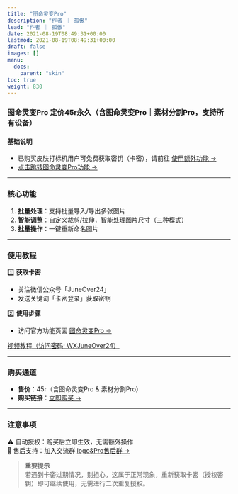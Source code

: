 ```yaml
---
title: "图命灵变Pro"
description: "作者 ｜ 孤傲"
lead: "作者 ｜ 孤傲"
date: 2021-08-19T08:49:31+00:00
lastmod: 2021-08-19T08:49:31+00:00
draft: false
images: []
menu:
  docs:
    parent: "skin"
toc: true
weight: 830
---
```


### 图命灵变Pro 定价45r永久（含图命灵变Pro｜素材分割Pro，支持所有设备）

#### 基础说明  

- 已购买皮肤打标机用户可免费获取密钥（卡密），请前往 [使用额外功能 →](/docs/mark_user/general/useextraservice/)  
- [点击跳转图命灵变Pro功能 →](/docs/extra_service/skin/PicMagicPro/)  

---

### 核心功能  

1. **批量处理**：支持批量导入/导出多张图片  
2. **智能调整**：自定义裁剪/拉伸，智能处理图片尺寸（三种模式）  
3. **批量操作**：一键重新命名图片  

---

### 使用教程  

1️⃣ **获取卡密**  

- 关注微信公众号「JuneOver24」  
- 发送关键词「卡密登录」获取密钥  

2️⃣ **使用步骤**  

- 访问官方功能页面 [图命灵变Pro →](/docs/extra_service/skin/PicMagicPro/)  

[视频教程（访问密码: WXJuneOver24）](https://url69.ctfile.com/d/22031369-65046580-3246ae?p=WXJuneOver24)

---

### 购买通道  

- **售价**：45r（含图命灵变Pro & 素材分割Pro）  
- **购买链接**：[立即购买 →](https://shop.gushao.club/buy/19)  

---

### 注意事项  

⚠️ 自动授权：购买后立即生效，无需额外操作  
👥 售后支持：加入交流群 [logo&Pro售后群 →](https://qm.qq.com/q/BrPUdXGm6Q)  
> **重要提示**  
> 若遇到卡密过期情况，别担心，这属于正常现象，重新获取卡密（授权密钥）即可继续使用，无需进行二次重复授权。

